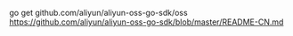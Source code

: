 go get github.com/aliyun/aliyun-oss-go-sdk/oss
https://github.com/aliyun/aliyun-oss-go-sdk/blob/master/README-CN.md